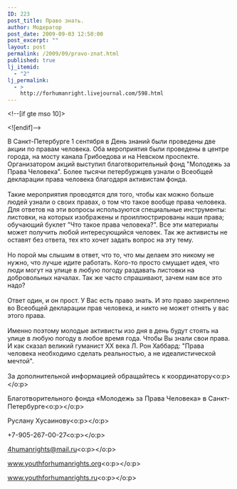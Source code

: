 ```yaml
---
ID: 223
post_title: Право знать.
author: Модератор
post_date: 2009-09-03 12:50:00
post_excerpt: ""
layout: post
permalink: /2009/09/pravo-znat.html
published: true
lj_itemid:
  - "2"
lj_permalink:
  - >
    http://forhumanright.livejournal.com/598.html
---
```

<meta content="text/html; charset=utf-8" http-equiv="Content-Type"><meta content="Word.Document" name="ProgId"><meta content="Microsoft Word 11" name="Generator"><meta content="Microsoft Word 11" name="Originator"><link href="file:///C:%5CDOCUME%7E1%5C9335%7E1%5CLOCALS%7E1%5CTemp%5Cmsohtml1%5C01%5Cclip_filelist.xml" rel="File-List" /><!--[if gte mso 9]><xml>
 <w:WordDocument>
  <w:View>Normal</w:View>
  <w:Zoom>0</w:Zoom>
  <w:PunctuationKerning/>
  <w:ValidateAgainstSchemas/>
  <w:SaveIfXMLInvalid>false</w:SaveIfXMLInvalid>
  <w:IgnoreMixedContent>false</w:IgnoreMixedContent>
  <w:AlwaysShowPlaceholderText>false</w:AlwaysShowPlaceholderText>
  <w:Compatibility>
   <w:BreakWrappedTables/>
   <w:SnapToGridInCell/>
   <w:WrapTextWithPunct/>
   <w:UseAsianBreakRules/>
   <w:DontGrowAutofit/>
  </w:Compatibility>
  <w:BrowserLevel>MicrosoftInternetExplorer4</w:BrowserLevel>
 </w:WordDocument>
</xml><![endif]--><!--[if gte mso 9]><xml>
 <w:LatentStyles DefLockedState="false" LatentStyleCount="156">
 </w:LatentStyles>
</xml><![endif]--><style type="text/css">
<!--
 /* Style Definitions */
 p.MsoNormal, li.MsoNormal, div.MsoNormal
	{mso-style-parent:"";
	margin:0cm;
	margin-bottom:.0001pt;
	mso-pagination:widow-orphan;
	font-size:12.0pt;
	font-family:"Times New Roman";
	mso-fareast-font-family:"Times New Roman";}
@page Section1
	{size:612.0pt 792.0pt;
	margin:2.0cm 42.5pt 2.0cm 3.0cm;
	mso-header-margin:36.0pt;
	mso-footer-margin:36.0pt;
	mso-paper-source:0;}
div.Section1
	{page:Section1;}
-->
</style><!--[if gte mso 10]>
<style>
 /* Style Definitions */
 table.MsoNormalTable
	{mso-style-name:"Обычная таблица";
	mso-tstyle-rowband-size:0;
	mso-tstyle-colband-size:0;
	mso-style-noshow:yes;
	mso-style-parent:"";
	mso-padding-alt:0cm 5.4pt 0cm 5.4pt;
	mso-para-margin:0cm;
	mso-para-margin-bottom:.0001pt;
	mso-pagination:widow-orphan;
	font-size:10.0pt;
	font-family:"Times New Roman";
	mso-ansi-language:#0400;
	mso-fareast-language:#0400;
	mso-bidi-language:#0400;}
</style>
<![endif]-->  <p class="MsoNormal">В Санкт-Петербурге 1 сентября в День знаний были проведены две акции по правам человека. Оба мероприятия были проведены в центре города, на мосту канала Грибоедова и на Невском проспекте. Организатором акций выступил благотворительный фонд &quot;Молодежь за Права Человека&quot;. Более тысячи петербуржцев узнали о Всеобщей декларации права человека благодаря активистам фонда.<br /> <br /> Такие мероприятия проводятся для того, чтобы как можно больше людей узнали о своих правах, о том что такое вообще права человека. Для ответов на эти вопросы используются специальные инструменты: листовки, на которых изображены и проиллюстрированы наши права; обучающий буклет &quot;Что такое права человека?&quot;. Все эти материалы может получить любой интересующийся человек. Так же активисты не оставят без ответа, тех кто хочет задать вопрос на эту тему.<br /> <br /> Но порой мы слышим в ответ, что то, что мы делаем это никому не нужно, что лучше идите работать. Кого-то просто смущает идея, что люди могут на улице в любую погоду раздавать листовки на добровольных началах. Так же часто спрашивают, зачем нам все это надо?<br /> <br /> Ответ один, и он прост. У Вас есть право знать. И это право закреплено во Всеобщей декларации прав человека, и никто не может отнять у вас этого права.<br /> <br /> Именно поэтому молодые активисты изо дня в день будут стоять на улице в любую погоду в любое время года. Чтобы Вы знали свои права. И как сказал великий гуманист ХХ века Л. Рон Хаббард: &quot;Права человека необходимо сделать реальностью, а не идеалистической мечтой&quot;.<br /> <br /> <span style="font-size: 11pt;">За дополнительной информацией обращайтесь к координатору<o:p></o:p></span></p>  <p class="MsoNormal"><span style="font-size: 11pt;">Благотворительного фонда &laquo;Молодежь за Права Человека&raquo; в Санкт-Петербурге<o:p></o:p></span></p>  <p class="MsoNormal"><span style="font-size: 11pt;">Руслану Хусаинову<o:p></o:p></span></p>  <p class="MsoNormal"><span style="font-size: 11pt;">+7-905-267-00-27<o:p></o:p></span></p>  <p class="MsoNormal"><span style="font-size: 11pt;">4humanrights@mail.ru<o:p></o:p></span></p>  <p class="MsoNormal"><span style="font-size: 11pt;">www.youthforhumanrights.org<o:p></o:p></span></p>  <p class="MsoNormal"><span style="font-size: 11pt;">www.youthforhumanrights.ru<o:p></o:p></span></p>  </meta></meta></meta></meta><br />